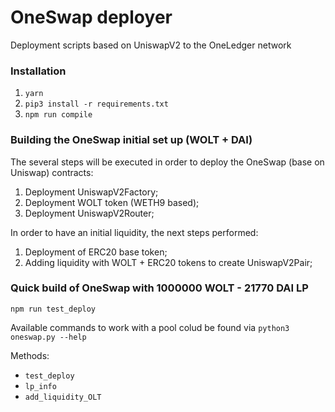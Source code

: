 # OneSwap deployer
Deployment scripts based on UniswapV2 to the OneLedger network

### Installation
1. `yarn`
2. `pip3 install -r requirements.txt`
3. `npm run compile`


### Building the OneSwap initial set up (WOLT + DAI)
The several steps will be executed in order to deploy the OneSwap (base on Uniswap) contracts:
1. Deployment UniswapV2Factory;
2. Deployment WOLT token (WETH9 based);
3. Deployment UniswapV2Router;

In order to have an initial liquidity, the next steps performed:
1. Deployment of ERC20 base token;
2. Adding liquidity with WOLT + ERC20 tokens to create UniswapV2Pair;

### Quick build of OneSwap with 1000000 WOLT - 21770 DAI LP
`npm run test_deploy`

Available commands to work with a pool colud be found via
`python3 oneswap.py --help`

Methods:
* `test_deploy`
* `lp_info`
* `add_liquidity_OLT`
